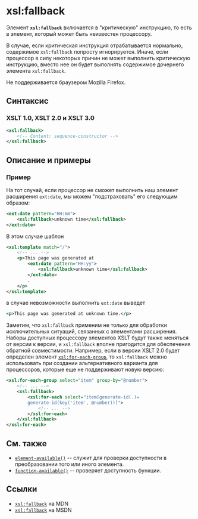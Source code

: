 # xsl:fallback

Элемент **`xsl:fallback`** включается в "критическую" инструкцию, то есть в элемент, который может быть неизвестен процессору.

В случае, если критическая инструкция отрабатывается нормально, содержимое `xsl:fallback` попросту игнорируется. Иначе, если процессор в силу некоторых причин не может выполнить критическую инструкцию, вместо нее он будет выполнять содержимое дочернего элемента `xsl:fallback`.

Не поддерживается браузером Mozilla Firefox.

## Синтаксис

### XSLT 1.0, XSLT 2.0 и XSLT 3.0

```xml
<xsl:fallback>
    <!-- Content: sequence-constructor -->
</xsl:fallback>
```

## Описание и примеры

### Пример

На тот случай, если процессор не сможет выполнить наш элемент расширения `ext:date`, мы можем "подстраховать" его следующим образом:

```xml
<ext:date pattern="HH:mm">
    <xsl:fallback>unknown time</xsl:fallback>
</ext:date>
```

В этом случае шаблон

```xml
<xsl:template match="/">
    <!-- ... -->
    <p>This page was generated at
        <ext:date pattern="HH:yy">
            <xsl:fallback>unknown time</xsl:fallback>
        </ext:date>
        .
    </p>
</xsl:template>
```

в случае невозможности выполнить `ext:date` выведет

```xml
<p>This page was generated at unknown time.</p>
```

Заметим, что `xsl:fallback` применим не только для обработки исключительных ситуаций, связанных с элементами расширения. Наборы доступных процессору элементов XSLT будут также меняться от версии к версии, и `xsl:fallback` вполне пригодится для обеспечения обратной совместимости. Например, если в версии XSLT 2.0 будет определен элемент [`xsl:for-each-group`](/xslt/xsl-for-each-group/), то `xsl:fallback` можно использовать при создании альтернативного варианта для процессоров, которые еще не поддерживают новую версию:

```xml
<xsl:for-each-group select="item" group-by="@number">
    <!-- ... -->
    <xsl:fallback>
        <xsl:for-each select="item[generate-id(.)=
        generate-id(key('item', @number))]">
            <!-- ... -->
        </xsl:for-each>
    </xsl:fallback>
</xsl:for-each>
```

## См. также

- [`element-available()`](/xpath/element-available/) -- служит для проверки доступности в преобразовании того или иного элемента.
- [`function-available()`](/xpath/function-available/) -- проверяет доступность функции.

## Ссылки

- [`xsl:fallback`](https://developer.mozilla.org/en/XSLT/fallback) на MDN
- [`xsl:fallback`](https://msdn.microsoft.com/en-us/library/ms256234.aspx) на MSDN
